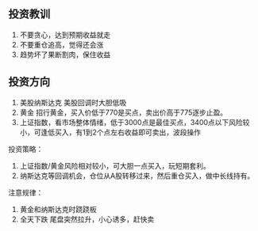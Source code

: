 ## 投资教训
1. 不要贪心，达到预期收益就走
2. 不要重仓追高，觉得还会涨
3. 趋势坏了果断割肉，保住收益

## 投资方向
1. 美股纳斯达克 美股回调时大胆低吸
2. 黄金  招行黄金，买入价低于770是买点，卖出价高于775逐步止盈。
3. 上证指数，看市场整体情绪，低于3000点是最佳买点，3400点以下风险较小，可逢低买入，有1到2个点左右收益即可卖出，波段操作

投资策略：
1. 上证指数/黄金风险相对较小，可大胆一点买入，玩短期套利。
2. 纳斯达克等回调机会，仓位从A股转移过来，然后重仓买入，做中长线持有。

注意规律：
1. 黄金和纳斯达克时跷跷板
2. 全天下跌 尾盘突然拉升，小心诱多，赶快卖
